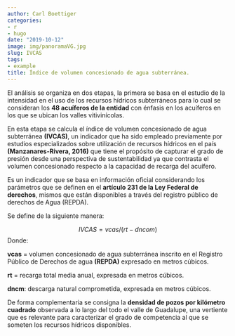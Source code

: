 ```yaml
---
author: Carl Boettiger
categories:
- r
- hugo
date: "2019-10-12"
image: img/panoramaVG.jpg
slug: IVCAS
tags:
- example
title: Índice de volumen concesionado de agua subterránea.
---
```



El análisis se organiza en dos etapas, la primera se basa en el estudio de la intensidad en el uso de los recursos hídricos subterráneos para lo cual se consideran los **48 acuíferos de la entidad** con énfasis en los acuíferos en los que se ubican los valles vitivinícolas.

En esta etapa se calcula el índice de volumen concesionado de agua subterránea **(IVCAS)**, un indicador que ha sido empleado previamente por estudios especializados sobre utilización de recursos hídricos en el país **(Manzanares-Rivera, 2016)** que tiene el propósito de capturar el grado de presión desde una perspectiva de sustentabilidad ya que contrasta el volumen concesionado respecto a la capacidad de recarga del acuífero. 

Es un indicador que se basa en información oficial considerando los parámetros que se definen en el **artículo 231 de la Ley Federal de derechos**, mismos que están disponibles a través del registro público de derechos de Agua (REPDA). 

Se define de la siguiente manera:

$$IVCAS = vcas/(rt-dncom)$$
Donde:

**vcas** = volumen concesionado de agua subterránea inscrito en el Registro Público de Derechos de agua **(REPDA)** expresado en metros cúbicos.

**rt** = recarga total media anual, expresada en metros cúbicos.

**dncm**: descarga natural comprometida, expresada en metros cúbicos.

De forma complementaria se consigna la **densidad de pozos por kilómetro cuadrado** observada a lo largo del todo el valle de Guadalupe, una vertiente que es relevante para caracterizar el grado de competencia al que se someten los recursos hídricos disponibles. 

